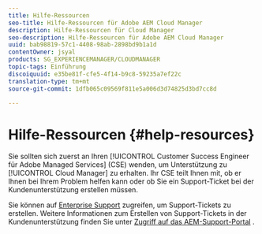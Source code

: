 ```yaml
---
title: Hilfe-Ressourcen
seo-title: Hilfe-Ressourcen für Adobe AEM Cloud Manager
description: Hilfe-Ressourcen für Cloud Manager
seo-description: Hilfe-Ressourcen für Adobe AEM Cloud Manager
uuid: bab98819-57c1-4408-98ab-2898bd9b1a1d
contentOwner: jsyal
products: SG_EXPERIENCEMANAGER/CLOUDMANAGER
topic-tags: Einführung
discoiquuid: e35be81f-cfe5-4f14-b9c8-59235a7ef22c
translation-type: tm+mt
source-git-commit: 1dfb065c09569f811e5a006d3d74825d3bd7cc8d

---
```



# Hilfe-Ressourcen {#help-resources}

Sie sollten sich zuerst an Ihren [!UICONTROL Customer Success Engineer für Adobe Managed Services] (CSE) wenden, um Unterstützung zu [!UICONTROL Cloud Manager] zu erhalten. Ihr CSE teilt Ihnen mit, ob er Ihnen bei Ihrem Problem helfen kann oder ob Sie ein Support-Ticket bei der Kundenunterstützung erstellen müssen.

Sie können auf [Enterprise Support](https://helpx.adobe.com/contact/enterprise-support.ec.html) zugreifen, um Support-Tickets zu erstellen. Weitere Informationen zum Erstellen von Support-Tickets in der Kundenunterstützung finden Sie unter [Zugriff auf das AEM-Support-Portal](https://help.adobe.com/experience-manager/kb/accessing-aem-support-portal.html) .
